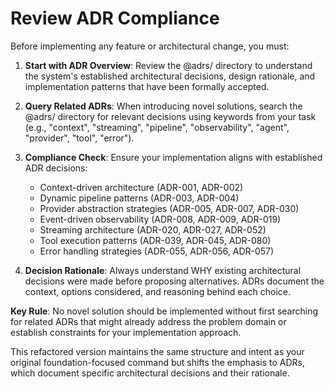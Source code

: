 # Review ADR Compliance

Before implementing any feature or architectural change, you must:

1. **Start with ADR Overview**: Review the @adrs/ directory to understand the system's established architectural decisions, design rationale, and implementation patterns that have been
formally accepted.

2. **Query Related ADRs**: When introducing novel solutions, search the @adrs/ directory for relevant decisions using keywords from your task (e.g., "context", "streaming", "pipeline",
"observability", "agent", "provider", "tool", "error").

3. **Compliance Check**: Ensure your implementation aligns with established ADR decisions:
    - Context-driven architecture (ADR-001, ADR-002)
    - Dynamic pipeline patterns (ADR-003, ADR-004)
    - Provider abstraction strategies (ADR-005, ADR-007, ADR-030)
    - Event-driven observability (ADR-008, ADR-009, ADR-019)
    - Streaming architecture (ADR-020, ADR-027, ADR-052)
    - Tool execution patterns (ADR-039, ADR-045, ADR-080)
    - Error handling strategies (ADR-055, ADR-056, ADR-057)

4. **Decision Rationale**: Always understand WHY existing architectural decisions were made before proposing alternatives. ADRs document the context, options considered, and reasoning behind
each choice.

**Key Rule**: No novel solution should be implemented without first searching for related ADRs that might already address the problem domain or establish constraints for your implementation
approach.

This refactored version maintains the same structure and intent as your original foundation-focused command but shifts the emphasis to ADRs, which document specific architectural decisions
and their rationale.